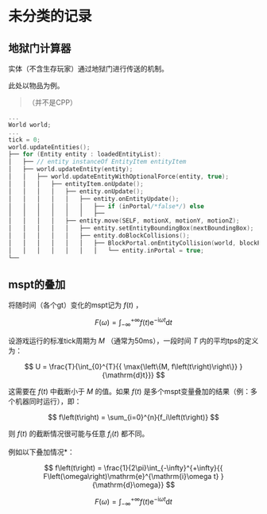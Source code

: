# 未分类的记录

## 地狱门计算器

实体（不含生存玩家）通过地狱门进行传送的机制。

此处以物品为例。

> （并不是CPP）

```cpp
...
World world;
...
tick = 0;
world.updateEntities();
├── for (Entity entity : loadedEntityList):
│   ├── // entity instanceOf EntityItem entityItem
│   ├── world.updateEntity(entity);
│   │   ├── world.updateEntityWithOptionalForce(entity, true);
│   │   │   ├── entityItem.onUpdate();
│   │   │   │   ├── entity.onUpdate();
│   │   │   │   │   ├── entity.onEntityUpdate();
│   │   │   │   │   │   ├── if (inPortal/*false*/) else
│   │   │   │   │   │   ├── 
│   │   │   │   ├── entity.move(SELF, motionX, motionY, motionZ);
│   │   │   │   │   ├── entity.setEntityBoundingBox(nextBoundingBox);
│   │   │   │   │   ├── entity.doBlockCollisions();
│   │   │   │   │   │   ├── BlockPortal.onEntityCollision(world, blockPos, blockState, entity);
│   │   │   │   │   │   │   └── entity.inPortal = true;
└── 
```

## mspt的叠加

将随时间（各个gt）变化的mspt记为 $f\left(t\right)$ ，

$$
F\left(\omega\right) = \int_{-\infty}^{+\infty}{{
    f\left(t\right)\mathrm{e}^{-\mathrm{i}\omega t}
}{\mathrm{d}t}}
$$

设游戏运行的标准tick周期为 $M$ （通常为50ms），一段时间 $T$ 内的平均tps的定义为：

$$
U = \frac{T}{\int_{0}^{T}{{
    \max{\left\{M, f\left(t\right)\right\}}
}{\mathrm{d}t}}}
$$

这需要在 $f\left(t\right)$ 中截断小于 $M$ 的值。如果 $f\left(t\right)$ 是多个mspt变量叠加的结果（例：多个机器同时运行），即：

$$
f\left(t\right) = \sum_{i=0}^{n}{f_i\left(t\right)}
$$

则 $f\left(t\right)$ 的截断情况很可能与任意 $f_i\left(t\right)$ 都不同。

例如以下叠加情况*：

$$
f\left(t\right) = \frac{1}{2\pi}\int_{-\infty}^{+\infty}{{
    F\left(\omega\right)\mathrm{e}^{\mathrm{i}\omega t}
}{\mathrm{d}\omega}}
$$

$$
F\left(\omega\right) = \int_{-\infty}^{+\infty}{{
    f\left(t\right)\mathrm{e}^{-\mathrm{i}\omega t}
}{\mathrm{d}t}}
$$
